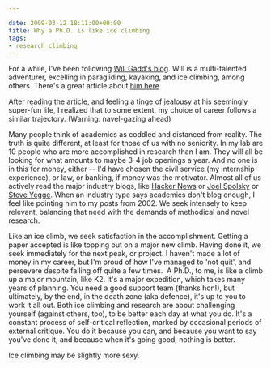 ```yaml
---

date: 2009-03-12 18:11:00+00:00
title: Why a Ph.D. is like ice climbing
tags:
- research climbing
---
```


For a while, I've been following [Will Gadd's blog](http://gravsports.blogspot.com/). Will is a multi-talented adventurer, excelling in paragliding, kayaking, and ice climbing, among others. There's a great article about [him here](http://sports.espn.go.com/espnmag/story?id=3920952).

After reading the article, and feeling a tinge of jealousy at his seemingly super-fun life, I realized that to some extent, my choice of career follows a similar trajectory. (Warning: navel-gazing ahead)

Many people think of academics as coddled and distanced from reality. The truth is quite different, at least for those of us with no seniority. In my lab are 10 people who are more accomplished in research than I am. They will all be looking for what amounts to maybe 3-4 job openings a year. And no one is in this for money, either -- I'd have chosen the civil service (my internship experience), or law, or banking, if money was the motivator. Almost all of us actively read the major industry blogs, like [Hacker News](http://news.ycombinator.com) or [Joel Spolsky](http://joelonsoftware.com) or [Steve Yegge](http://steve-yegge.blogspot.com). When an industry type says academics don't blog enough, I feel like pointing him to my posts from 2002.  We seek intensely to keep relevant, balancing that need with the demands of methodical and novel research.

Like an ice climb, we seek satisfaction in the accomplishment. Getting a paper accepted is like topping out on a major new climb. Having done it, we seek immediately for the next peak, or project. I haven't made a lot of money in my career, but I'm proud of how I've managed to 'not quit', and persevere despite falling off quite a few times.  A Ph.D., to me, is like a climb up a major mountain, like K2. It's a major expedition, which takes many years of planning. You need a good support team (thanks hon!), but ultimately, by the end, in the death zone (aka defence), it's up to you to work it all out. Both ice climbing and research are about challenging yourself (against others, too), to be better each day at what you do. It's a constant process of self-critical reflection, marked by occasional periods of external critique. You do it because you can, and because you want to say you've done it, and because when it's going good, nothing is better.

Ice climbing may be slightly more sexy.
